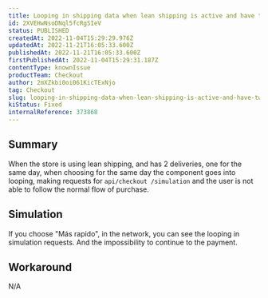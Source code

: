 ```yaml
---
title: Looping in shipping data when lean shipping is active and have two shipping methods, one for the same day
id: 2XVEHwNsoDNql5fcRgSIeV
status: PUBLISHED
createdAt: 2022-11-04T15:29:29.976Z
updatedAt: 2022-11-21T16:05:33.600Z
publishedAt: 2022-11-21T16:05:33.600Z
firstPublishedAt: 2022-11-04T15:29:31.187Z
contentType: knownIssue
productTeam: Checkout
author: 2mXZkbi0oi061KicTExNjo
tag: Checkout
slug: looping-in-shipping-data-when-lean-shipping-is-active-and-have-two-shipping-methods-one-for-the-same-day
kiStatus: Fixed
internalReference: 373868
---
```


## Summary


When the store is using lean shipping, and has 2 deliveries, one for the same day, when choosing for the same day the component goes into looping, making requests for `api/checkout /simulation` and the user is not able to follow the normal flow of purchase.



## Simulation


If you choose "Más rapido", in the network, you can see the looping in simulation requests. And the impossibility to continue to the payment.



## Workaround


N/A

